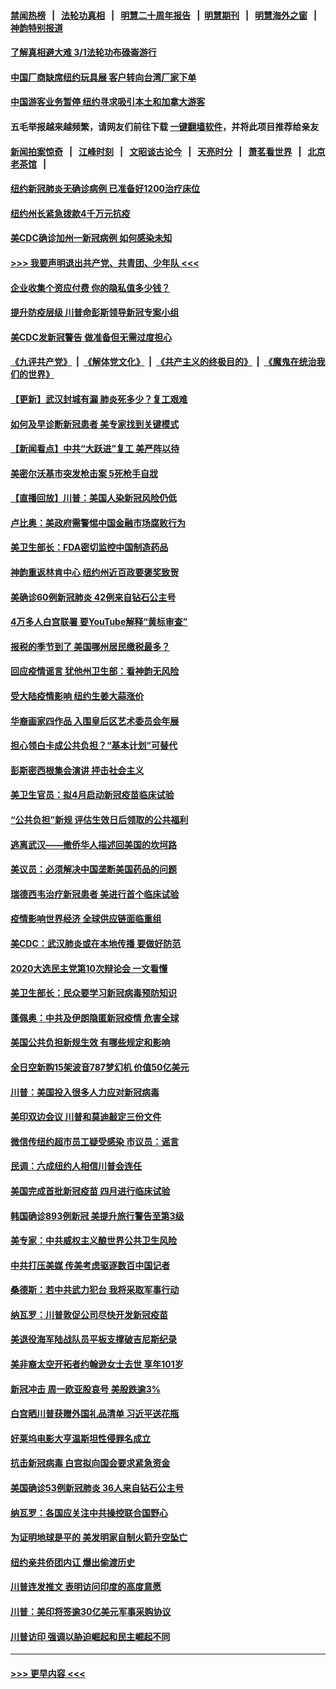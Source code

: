 #### [禁闻热榜](热点新闻.md?=0)  &nbsp;&nbsp;|&nbsp;&nbsp; [法轮功真相](https://github.com/gfw-breaker/truth/blob/master/README.md?=0) &nbsp;&nbsp;|&nbsp;&nbsp; [明慧二十周年报告](https://github.com/gfw-breaker/mh-reports/blob/master/README.md?=0) &nbsp;&nbsp;|&nbsp;&nbsp;[明慧期刊](https://github.com/gfw-breaker/mh-qikan) &nbsp;&nbsp;|&nbsp;&nbsp; [明慧海外之窗](https://github.com/gfw-breaker/mh-news/blob/master/README.md?=0) &nbsp;&nbsp;|&nbsp;&nbsp; [神韵特别报道](https://github.com/gfw-breaker/mh-news/blob/master/shenyun.md?=0)
#### [了解真相避大难  3/1法轮功布碌崙游行](../pages/nsc412/n11899501.md?t=02271731) 
#### [中国厂商缺席纽约玩具展  客户转向台湾厂家下单](../pages/nsc412/n11899505.md?t=02271731) 
#### [中国游客业务暂停  纽约寻求吸引本土和加拿大游客](../pages/nsc412/n11899492.md?t=02271731) 
#### 五毛举报越来越频繁，请网友们前往下载 [一键翻墙软件](https://github.com/gfw-breaker/ssr-accounts)，并将此项目推荐给亲友
#### [新闻拍案惊奇](https://github.com/gfw-breaker/banned-news/blob/master/pages/link4.md) &nbsp;&nbsp;|&nbsp;&nbsp; [江峰时刻](https://github.com/gfw-breaker/banned-news/blob/master/pages/link4.md) &nbsp;&nbsp;|&nbsp;&nbsp; [文昭谈古论今](https://github.com/gfw-breaker/banned-news/blob/master/pages/link4.md) &nbsp;&nbsp;|&nbsp;&nbsp; [天亮时分](https://github.com/gfw-breaker/banned-news/blob/master/pages/link4.md) &nbsp;&nbsp;|&nbsp;&nbsp; [萧茗看世界](https://github.com/gfw-breaker/banned-news/blob/master/pages/link4.md) &nbsp;&nbsp;|&nbsp;&nbsp; [北京老茶馆](https://github.com/gfw-breaker/banned-news/blob/master/pages/link4.md) &nbsp;&nbsp;|&nbsp;&nbsp; 
#### [纽约新冠肺炎无确诊病例  已准备好1200治疗床位](../pages/nsc412/n11899474.md?t=02271731) 
#### [纽约州长紧急拨款4千万元抗疫](../pages/nsc412/n11899477.md?t=02271731) 
#### [美CDC确诊加州一新冠病例 如何感染未知](../pages/nsc412/n11899165.md?t=02271731) 
#### [>>> 我要声明退出共产党、共青团、少年队 <<<](https://github.com/begood0513/goodnews/blob/master/quit/letter.md) 
#### [企业收集个资应付费 你的隐私值多少钱？](../pages/nsc412/n11898097.md?t=02271731) 
#### [提升防疫层级 川普命彭斯领导新冠专案小组](../pages/nsc412/n11898934.md?t=02271731) 
#### [美CDC发新冠警告 做准备但无需过度担心](../pages/nsc412/n11898923.md?t=02271731) 
#### [《九评共产党》](https://github.com/begood0513/9ping.md/blob/master/README.md) &nbsp;|&nbsp; [《解体党文化》](../../../../jtdwh.md/blob/master/README.md)  &nbsp;|&nbsp; [《共产主义的终极目的》](../../../../gczydzjmd.md/blob/master/README.md) &nbsp;|&nbsp; [《魔鬼在统治我们的世界》](../../../../mgztzwmdsj.md/blob/master/README.md) 
#### [【更新】武汉封城有漏 肺炎死多少？复工艰难](../pages/nsc412/n11890652.md?t=02271731) 
#### [如何及早诊断新冠患者 美专家找到关键模式](../pages/nsc412/n11898626.md?t=02271731) 
#### [【新闻看点】中共“大跃进”复工 美严阵以待](../pages/nsc412/n11898221.md?t=02271731) 
#### [美密尔沃基市突发枪击案 5死枪手自戕](../pages/nsc412/n11898687.md?t=02271731) 
#### [【直播回放】川普：美国人染新冠风险仍低](../pages/nsc412/n11898088.md?t=02271731) 
#### [卢比奥：美政府需警惕中国金融市场腐败行为](../pages/nsc412/n11898327.md?t=02271731) 
#### [美卫生部长：FDA密切监控中国制造药品](../pages/nsc412/n11898231.md?t=02271731) 
#### [神韵重返林肯中心 纽约州近百政要褒奖致贺](../pages/nsc412/n11893366.md?t=02271731) 
#### [美确诊60例新冠肺炎 42例来自钻石公主号](../pages/nsc412/n11898098.md?t=02271731) 
#### [4万多人白宫联署 要YouTube解释“黄标审查”](../pages/nsc412/n11897803.md?t=02271731) 
#### [报税的季节到了 美国哪州居民缴税最多？](../pages/nsc412/n11897626.md?t=02271731) 
#### [回应疫情谣言 犹他州卫生部：看神韵无风险](../pages/nsc412/n11896078.md?t=02271731) 
#### [受大陆疫情影响  纽约生姜大蒜涨价](../pages/nsc412/n11896485.md?t=02271731) 
#### [华裔画家四作品  入围皇后区艺术委员会年展](../pages/nsc412/n11896497.md?t=02271731) 
#### [担心领白卡成公共负担？“基本计划”可替代](../pages/nsc412/n11896478.md?t=02271731) 
#### [彭斯密西根集会演讲 抨击社会主义](../pages/nsc412/n11896543.md?t=02271731) 
#### [美卫生官员：拟4月启动新冠疫苗临床试验](../pages/nsc412/n11896357.md?t=02271731) 
#### [“公共负担”新规  评估生效日后领取的公共福利](../pages/nsc412/n11893847.md?t=02271731) 
#### [逃离武汉——撤侨华人描述回美国的坎坷路](../pages/nsc412/n11895897.md?t=02271731) 
#### [美议员：必须解决中国垄断美国药品的问题](../pages/nsc412/n11895991.md?t=02271731) 
#### [瑞德西韦治疗新冠患者 美进行首个临床试验](../pages/nsc412/n11895845.md?t=02271731) 
#### [疫情影响世界经济 全球供应链面临重组](../pages/nsc412/n11895634.md?t=02271731) 
#### [美CDC：武汉肺炎或在本地传播 要做好防范](../pages/nsc412/n11895597.md?t=02271731) 
#### [2020大选民主党第10次辩论会 一文看懂](../pages/nsc412/n11895486.md?t=02271731) 
#### [美卫生部长：民众要学习新冠病毒预防知识](../pages/nsc412/n11895308.md?t=02271731) 
#### [蓬佩奥：中共及伊朗隐匿新冠疫情 危害全球](../pages/nsc412/n11895492.md?t=02271731) 
#### [美国公共负担新规生效 有哪些规定和影响](../pages/nsc412/n11893866.md?t=02271731) 
#### [全日空新购15架波音787梦幻机 价值50亿美元](../pages/nsc412/n11895154.md?t=02271731) 
#### [川普：美国投入很多人力应对新冠病毒](../pages/nsc412/n11894977.md?t=02271731) 
#### [美印双边会议 川普和莫迪敲定三份文件](../pages/nsc412/n11894247.md?t=02271731) 
#### [微信传纽约超市员工疑受感染  市议员：谣言](../pages/nsc412/n11893861.md?t=02271731) 
#### [民调：六成纽约人相信川普会连任](../pages/nsc412/n11893884.md?t=02271731) 
#### [美国完成首批新冠疫苗 四月进行临床试验](../pages/nsc412/n11893526.md?t=02271731) 
#### [韩国确诊893例新冠 美提升旅行警告至第3级](../pages/nsc412/n11893662.md?t=02271731) 
#### [美专家：中共威权主义酿世界公共卫生风险](../pages/nsc412/n11893474.md?t=02271731) 
#### [中共打压美媒 传美考虑驱逐数百中国记者](../pages/nsc412/n11893178.md?t=02271731) 
#### [桑德斯：若中共武力犯台 我将采取军事行动](../pages/nsc412/n11893282.md?t=02271731) 
#### [纳瓦罗：川普敦促公司尽快开发新冠疫苗](../pages/nsc412/n11893211.md?t=02271731) 
#### [美退役海军陆战队员平板支撑破吉尼斯纪录](../pages/nsc412/n11893022.md?t=02271731) 
#### [美非裔太空开拓者约翰逊女士去世 享年101岁](../pages/nsc412/n11892917.md?t=02271731) 
#### [新冠冲击 周一欧亚股哀号 美股跌逾3%](../pages/nsc412/n11892648.md?t=02271731) 
#### [白宫晒川普获赠外国礼品清单 习近平送花瓶](../pages/nsc412/n11892985.md?t=02271731) 
#### [好莱坞电影大亨温斯坦性侵罪名成立](../pages/nsc412/n11892907.md?t=02271731) 
#### [抗击新冠病毒 白宫拟向国会要求紧急资金](../pages/nsc412/n11892943.md?t=02271731) 
#### [美国确诊53例新冠肺炎 36人来自钻石公主号](../pages/nsc412/n11892877.md?t=02271731) 
#### [纳瓦罗：各国应关注中共操控联合国野心](../pages/nsc412/n11892856.md?t=02271731) 
#### [为证明地球是平的 美发明家自制火箭升空坠亡](../pages/nsc412/n11892645.md?t=02271731) 
#### [纽约亲共侨团内讧 爆出偷渡历史](../pages/nsc412/n11891235.md?t=02271731) 
#### [川普连发推文 表明访问印度的高度意愿](../pages/nsc412/n11891927.md?t=02271731) 
#### [川普：美印将签逾30亿美元军事采购协议](../pages/nsc412/n11892494.md?t=02271731) 
#### [川普访印 强调以胁迫崛起和民主崛起不同](../pages/nsc412/n11891855.md?t=02271731) 

----
#### [ >>> 更早内容 <<< ](../indexes/nsc412-earlier.md)
